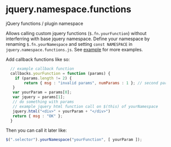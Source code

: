 # jquery.namespace.functions
jQuery functions / plugin namespace  

Allows calling custom jquery functions (`$.fn.yourFunction`) without interferring with base jquery namespace. Define your namespace by renaming `$.fn.yourNamespace` and setting `const NAMESPACE` in `jquery.namespace.functions.js`. See [example](https://github.com/jbenzshawel/jquery.namespace.functions/blob/master/example/example.jquery.namespace.functions.js) for more examples.

Add callback functions like so:
```javascript
  // example callback function 
  callbacks.yourFunction = function (params) {
  	if (params.length != 2) {
    	return { msg : "invalid params", numParams : 1 }; // second param is default and always set 
   }
   var yourParam = params[0];
   var jquery = params[1];
   // do something with params 
   // example jquery html function call on $(this) of yourNamespace
   jquery.html("<div>" + yourParam + "</div>")
   return { msg : "OK" };
  }
```

Then you can call it later like: 
```javascript
$(".selector").yourNamespace("yourFunction", [ yourParam ]);
```
